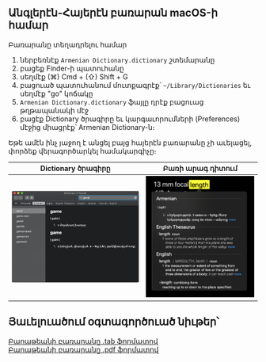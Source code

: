 ## Անգլերէն-Հայերէն բառարան macOS-ի համար

Բառարանը տեղադրելու համար
1. ներբեռնէք ``Armenian Dictionary.dictionary`` շտեմարանը
2. բացեք Finder-ի պատուհանը
3. սեղմէք (⌘) Cmd + (⇧) Shift + G 
4. բացուած պատուհանում մուտքագրէք՝ ``~/Library/Dictionaries`` եւ սեղմէք "go" կոճակը
3. ``Armenian Dictionary.dictionary`` ֆայլը դրէք բացուաց թղթապանակի մէջ
5. բացէք Dictionary ծրագիրը եւ կարգաւորումների (Preferences) մէջից միացրէք՝ Armenian Dictionary-ն։

Եթե ամէն ինչ յաջող է անցել բայց հայերէն բառարանը չի աւելացել, փորձեք վերագործարկել համակարգիչը։

Dictionary ծրագիրը | Բառի արագ դիտում
------------ | -------------
![Image of Yaktocat](/images/img_1.png) | ![Image of Yaktocat](/images/img_2.png)


## Յաւելուածում օգտագործուած նիւթեր՝  

[Բարաթեանի բառարանը .tab ֆորմատով](https://github.com/tigransimonyan/baratian-dictionary-assets)  
[Բարաթեանի բառարանը .pdf ֆորմատով](http://www.armin.am/images/menus/1720/Angleren_bararan.pdf)
